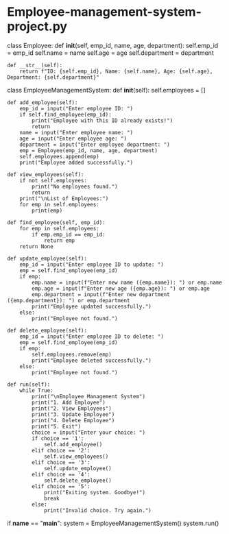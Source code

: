 # Employee-management-system-project.py
class Employee:
    def __init__(self, emp_id, name, age, department):
        self.emp_id = emp_id
        self.name = name
        self.age = age
        self.department = department

    def __str__(self):
        return f"ID: {self.emp_id}, Name: {self.name}, Age: {self.age}, Department: {self.department}"


class EmployeeManagementSystem:
    def __init__(self):
        self.employees = []

    def add_employee(self):
        emp_id = input("Enter employee ID: ")
        if self.find_employee(emp_id):
            print("Employee with this ID already exists!")
            return
        name = input("Enter employee name: ")
        age = input("Enter employee age: ")
        department = input("Enter employee department: ")
        emp = Employee(emp_id, name, age, department)
        self.employees.append(emp)
        print("Employee added successfully.")

    def view_employees(self):
        if not self.employees:
            print("No employees found.")
            return
        print("\nList of Employees:")
        for emp in self.employees:
            print(emp)

    def find_employee(self, emp_id):
        for emp in self.employees:
            if emp.emp_id == emp_id:
                return emp
        return None

    def update_employee(self):
        emp_id = input("Enter employee ID to update: ")
        emp = self.find_employee(emp_id)
        if emp:
            emp.name = input(f"Enter new name ({emp.name}): ") or emp.name
            emp.age = input(f"Enter new age ({emp.age}): ") or emp.age
            emp.department = input(f"Enter new department ({emp.department}): ") or emp.department
            print("Employee updated successfully.")
        else:
            print("Employee not found.")

    def delete_employee(self):
        emp_id = input("Enter employee ID to delete: ")
        emp = self.find_employee(emp_id)
        if emp:
            self.employees.remove(emp)
            print("Employee deleted successfully.")
        else:
            print("Employee not found.")

    def run(self):
        while True:
            print("\nEmployee Management System")
            print("1. Add Employee")
            print("2. View Employees")
            print("3. Update Employee")
            print("4. Delete Employee")
            print("5. Exit")
            choice = input("Enter your choice: ")
            if choice == '1':
                self.add_employee()
            elif choice == '2':
                self.view_employees()
            elif choice == '3':
                self.update_employee()
            elif choice == '4':
                self.delete_employee()
            elif choice == '5':
                print("Exiting system. Goodbye!")
                break
            else:
                print("Invalid choice. Try again.")


if __name__ == "__main__":
    system = EmployeeManagementSystem()
    system.run()
